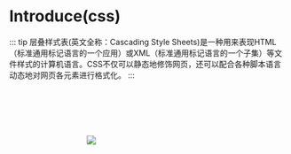 #  Introduce(css) #

::: tip
层叠样式表(英文全称：Cascading Style Sheets)是一种用来表现HTML（标准通用标记语言的一个应用）或XML（标准通用标记语言的一个子集）等文件样式的计算机语言。CSS不仅可以静态地修饰网页，还可以配合各种脚本语言动态地对网页各元素进行格式化。
:::


<div id="bingan">
<img src="/images/qian.svg" >
<img src="/images/hou.svg" >
</div>


<style type="text/css">
			#bingan{
				perspective:500px;
				position: relative;
				width: 224px;
				height: 224px;
				margin: 100px auto;
			}
			#bingan img{
				position: absolute;
				top: 0;
				left: 0;
				animation: run 3s linear infinite;
			}
			#bingan img:first-child{
				z-index: 1;
				backface-visibility: hidden;
			}
			#bingan:hover img{
				animation-play-state:paused;
			}
			/* div:hover img:first-child{
				z-index: 0;
			} */
			@keyframes run{
				from{
					transform: rotateY(0deg);
				}to{
					transform: rotateY(360deg);
				}
			}
		</style>